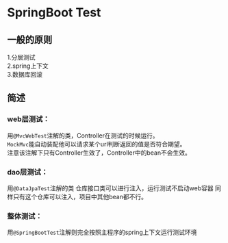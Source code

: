 # SpringBoot Test
## 一般的原则
1.分层测试  
2.spring上下文  
3.数据库回滚
## 简述
### web层测试：  
用`@MvcWebTest`注解的类，Controller在测试的时候运行。  
`MockMvc`能自动装配他可以请求某个url判断返回的值是否符合期望。  
注意该注解下只有Controller生效了，Controller中的bean不会生效。
### dao层测试：
用`@DataJpaTest`注解的类 仓库接口类可以进行注入，运行测试不启动web容器
同样只有这个仓库可以注入，项目中其他bean都不行。
### 整体测试：
用`@SpringBootTest`注解则完全按照主程序的spring上下文运行测试环境